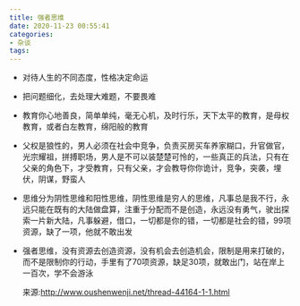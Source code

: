 ```yaml
---
title: 强者思维
date: 2020-11-23 00:55:41
categories: 
- 杂谈
tags:
---
```


- 对待人生的不同态度，性格决定命运

- 把问题细化，去处理大难题，不要畏难

- 教育你心地善良，简单单纯，毫无心机，及时行乐，天下太平的教育，是母权教育，或者白左教育，绵阳般的教育

- 父权是狼性的，男人必须在社会中竞争，负责买房买车养家糊口，升官做官，光宗耀祖，拼搏职场，男人是不可以装楚楚可怜的，一些真正的兵法，只有在父亲的角色下，才受教育，只有父亲，才会教导你你诡计，竞争，突袭，埋伏，阴谋，野蛮人

- 思维分为阴性思维和阳性思维，阴性思维是穷人的思维，凡事总是我不行，永远只能在既有的大陆做盘算，注重于分配而不是创造，永远没有勇气，驶出探索一片新大陆，凡事躲避，借口，一切都是你的错，一切都是社会的错，99项资源，缺了一项，他就不敢出发

- 强者思维，没有资源去创造资源，没有机会去创造机会，限制是用来打破的，而不是限制你的行动，手里有了70项资源，缺足30项，就敢出门，站在岸上一百次，学不会游泳

  来源:http://www.oushenwenji.net/thread-44164-1-1.html

